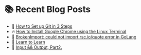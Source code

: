 # :books: Recent Blog Posts

<!-- BLOGPOSTS:START -->
 - :book: [How to Set up Git in 3 Steps](https://ianonjuguna.hashnode.dev/how-to-set-up-git-in-3-steps)
 - 🔥 [How to Install Google Chrome using the Linux Terminal](https://ianonjuguna.hashnode.dev/how-to-install-google-chrome-using-the-linux-terminal)
 - :book: [BrokenImport: could not import rsc.io/quote error in GoLang](https://ianonjuguna.hashnode.dev/could-not-import-rscioquote)
 - :book: [Learn to Learn](https://ianonjuguna.hashnode.dev/learn-to-learn)
 - 🌮 [Input &amp;&amp; Output, Part2.](https://ianonjuguna.hashnode.dev/input-output-part2)<!-- BLOGPOSTS:END -->
